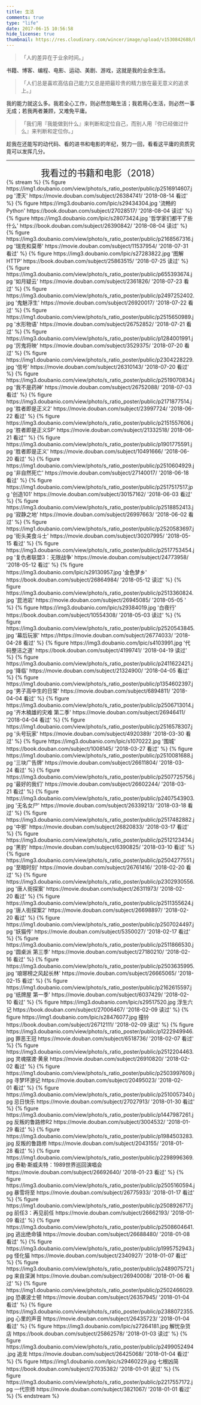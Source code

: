 ```yaml
---
title: 生活
comments: true
type: "life"
date: 2017-06-15 10:56:58
hide_license: true
thumbnail: https://res.cloudinary.com/wincer/image/upload/v1530842688/blog/life/cover.png
---
```


> 「人的差异在于业余时间。」

书籍、博客、编程、电影、运动、美剧、游戏，这就是我的业余生活。

> 「人们总是喜欢高估自己能力又总是把最珍贵的精力放在最无意义的追求上。」

我的能力就这么多。我若全心工作，则必然忽略生活；我若用心生活，则必然一事无成；若我两者兼顾，又难免平庸。

> 「我们用『我能做到什么』来判断和定位自己，而别人用『你已经做过什么』来判断和定位你。」

趁我在还能写的动代码、看的进书和电影的年纪，努力一回，看看这平庸的资质究竟可以发挥几分。

---
<center><font size=5>我看过的书籍和电影（2018）</font></center>
{% stream %}
{% figure https://img1.doubanio.com/view/photo/s_ratio_poster/public/p2516914607.jpg '湮灭' https://movie.douban.com/subject/26384741/ '2018-08-14 看过' %}
{% figure https://img3.doubanio.com/lpic/s29434304.jpg '流畅的Python' https://book.douban.com/subject/27028517/ '2018-08-04 读过' %}
{% figure https://img3.doubanio.com/lpic/s28073424.jpg '哲学家们都干了些什么' https://book.douban.com/subject/26390842/ '2018-08-04 读过' %}
{% figure https://img3.doubanio.com/view/photo/s_ratio_poster/public/p2168567316.jpg '瑞克和莫蒂' https://movie.douban.com/subject/11537954/ '2018-07-31 看过' %}
{% figure https://img3.doubanio.com/lpic/s27283822.jpg '图解HTTP' https://book.douban.com/subject/25863515/ '2018-07-25 读过' %}
{% figure https://img3.doubanio.com/view/photo/s_ratio_poster/public/p655393674.jpg '如月疑云' https://movie.douban.com/subject/2361826/ '2018-07-23 看过' %}
{% figure https://img3.doubanio.com/view/photo/s_ratio_poster/public/p2497252402.jpg '鬼魅浮生' https://movie.douban.com/subject/26920017/ '2018-07-22 看过' %}
{% figure https://img1.doubanio.com/view/photo/s_ratio_poster/public/p2515650989.jpg '水形物语' https://movie.douban.com/subject/26752852/ '2018-07-21 看过' %}
{% figure
https://img3.doubanio.com/view/photo/s_ratio_poster/public/p1284001991.jpg '厉鬼将映' https://movie.douban.com/subject/3529375/ '2018-07-20 看过' %}
{% figure
https://img1.doubanio.com/view/photo/s_ratio_poster/public/p2304228229.jpg '信号' https://movie.douban.com/subject/26310143/ '2018-07-20 看过' %}
{% figure https://img3.doubanio.com/view/photo/s_ratio_poster/public/p2519070834.jpg '我不是药神' https://movie.douban.com/subject/26752088/ '2018-07-03 看过' %}
{% figure https://img3.doubanio.com/view/photo/s_ratio_poster/public/p2171877514.jpg '胜者即是正义2' https://movie.douban.com/subject/23997724/ '2018-06-22 看过' %}
{% figure https://img3.doubanio.com/view/photo/s_ratio_poster/public/p2151557606.jpg '胜者即是正义SP' https://movie.douban.com/subject/21332518/ 2018-06-21 看过'' %}
{% figure https://img3.doubanio.com/view/photo/s_ratio_poster/public/p1901775591.jpg '胜者即是正义' https://movie.douban.com/subject/10491666/ '2018-06-20 看过' %}
{% figure https://img1.doubanio.com/view/photo/s_ratio_poster/public/p2510604929.jpg '非自然死亡' https://movie.douban.com/subject/27140017/ '2018-06-18 看过' %}
{% figure https://img1.doubanio.com/view/photo/s_ratio_poster/public/p2517517517.jpg '创造101' https://movie.douban.com/subject/30157162/ '2018-06-03 看过' %}
{% figure https://img3.doubanio.com/view/photo/s_ratio_poster/public/p2518852413.jpg '寂静之地' https://movie.douban.com/subject/26997663/ '2018-06-02 看过' %}
{% figure https://img1.doubanio.com/view/photo/s_ratio_poster/public/p2520583697.jpg '街头美食斗士' https://movie.douban.com/subject/30207995/ '2018-05-15 看过' %}
{% figure https://img3.doubanio.com/view/photo/s_ratio_poster/public/p2517753454.jpg '复仇者联盟3：无限战争' https://movie.douban.com/subject/24773958/ '2018-05-12 看过' %}
{% figure https://img3.doubanio.com/lpic/s29130957.jpg '金色梦乡' https://book.douban.com/subject/26864984/ '2018-05-12 读过' %}
{% figure https://img3.doubanio.com/view/photo/s_ratio_poster/public/p2513360824.jpg '昆池岩' https://movie.douban.com/subject/26945085/ '2018-05-05 ' %}
{% figure https://img3.doubanio.com/lpic/s29384019.jpg '白夜行' https://book.douban.com/subject/10554308/ '2018-05-03 读过' %}
{% figure https://img3.doubanio.com/view/photo/s_ratio_poster/public/p2520543845.jpg '幕后玩家' https://https://movie.douban.com/subject/26774033/ '2018-04-28 看过' %}
{% figure https://img3.doubanio.com/lpic/s4103991.jpg '代码整洁之道' https://book.douban.com/subject/4199741/ '2018-04-19 读过' %}
{% figure https://img3.doubanio.com/view/photo/s_ratio_poster/public/p2411622421.jpg '降临' https://movie.douban.com/subject/21324900/ '2018-04-05 看过' %}
{% figure https://img1.doubanio.com/view/photo/s_ratio_poster/public/p1354602397.jpg '男子高中生的日常' https://movie.douban.com/subject/6894811/ '2018-04-04 看过' %}
{% figure https://img3.doubanio.com/view/photo/s_ratio_poster/public/p2506713014.jpg '齐木楠雄的灾难 第二季' https://movie.douban.com/subject/26946411/ '2018-04-04 看过' %}
{% figure https://img1.doubanio.com/view/photo/s_ratio_poster/public/p2516578307.jpg '头号玩家' https://movie.douban.com/subject/4920389/ '2018-03-30 看过' %}
{% figure https://img3.doubanio.com/lpic/s1070222.jpg '围城' https://book.douban.com/subject/1008145/ '2018-03-27 看过' %}
{% figure https://img1.doubanio.com/view/photo/s_ratio_poster/public/p2510081688.jpg '三块广告牌' https://movie.douban.com/subject/26611804/ '2018-03-24 看过' %}
{% figure
https://img3.doubanio.com/view/photo/s_ratio_poster/public/p2507725756.jpg '最好的我们' https://movie.douban.com/subject/26602244/ '2018-03-21 看过' %}
{% figure https://img3.doubanio.com/view/photo/s_ratio_poster/public/p2407543903.jpg '无名女尸' https://movie.douban.com/subject/26339213/ '2018-03-18 看过' %}
{% figure https://img3.doubanio.com/view/photo/s_ratio_poster/public/p2517482882.jpg '中邪' https://movie.douban.com/subject/26820833/ '2018-03-17 看过' %}
{% figure https://img3.doubanio.com/view/photo/s_ratio_poster/public/p2512123434.jpg '黑豹' https://movie.douban.com/subject/6390825/ '2018-03-10 看过' %}
{% figure https://img3.doubanio.com/view/photo/s_ratio_poster/public/p2504277551.jpg '至暗时刻' https://movie.douban.com/subject/26761416/ '2018-02-20 看过' %}
{% figure https://img3.doubanio.com/view/photo/s_ratio_poster/public/p2302930556.jpg '唐人街探案' https://movie.douban.com/subject/26311973/ '2018-02-20 看过' %}
{% figure https://img3.doubanio.com/view/photo/s_ratio_poster/public/p2511355624.jpg '唐人街探案2' https://movie.douban.com/subject/26698897/ '2018-02-20 看过' %}
{% figure https://img1.doubanio.com/view/photo/s_ratio_poster/public/p2507024497.jpg '妖猫传' https://movie.douban.com/subject/5350027/ '2018-02-17 看过' %}
{% figure https://img3.doubanio.com/view/photo/s_ratio_poster/public/p2511866530.jpg '圆桌派 第三季' https://movie.douban.com/subject/27180210/ '2018-02-16 看过' %}
{% figure https://img3.doubanio.com/view/photo/s_ratio_poster/public/p2503635995.jpg '琅琊榜之风起长林' https://movie.douban.com/subject/26665065/ '2018-02-15 看过' %}
{% figure https://img1.doubanio.com/view/photo/s_ratio_poster/public/p2162615597.jpg '纸牌屋 第一季' https://movie.douban.com/subject/6037429/ '2018-02-10 看过' %}
{% figure https://img3.doubanio.com/lpic/s29517520.jpg 浮生六记 https://book.douban.com/subject/27006467/ '2018-02-09 读过' %}
{% figure https://img1.doubanio.com/lpic/s28476077.jpg 撞铃 https://book.douban.com/subject/26712111/ '2018-02-09 读过' %}
{% figure https://img3.doubanio.com/view/photo/s_ratio_poster/public/p1222949946.jpg 罪恶王冠 https://movie.douban.com/subject/6518736/ '2018-02-07 看过' %}
{% figure https://img3.doubanio.com/view/photo/s_ratio_poster/public/p2512204463.jpg 灵魂摆渡·黄泉 https://movie.douban.com/subject/26910820/ '2018-02-02 看过' %}
{% figure https://img1.doubanio.com/view/photo/s_ratio_poster/public/p2503997609.jpg 寻梦环游记 https://movie.douban.com/subject/20495023/ '2018-02-01 看过' %}
{% figure https://img3.doubanio.com/view/photo/s_ratio_poster/public/p2510057340.jpg 忌日快乐 https://movie.douban.com/subject/27027913/ '2018-01-30 看过' %}
{% figure https://img3.doubanio.com/view/photo/s_ratio_poster/public/p1447987261.jpg 反叛的鲁路修R2 https://movie.douban.com/subject/3004532/ '2018-01-29 看过' %}
{% figure https://img3.doubanio.com/view/photo/s_ratio_poster/public/p1984503283.jpg 反叛的鲁路修 https://movie.douban.com/subject/2043155/ '2018-01-28 看过' %}
{% figure https://img1.doubanio.com/view/photo/s_ratio_poster/public/p2298996369.jpg 泰勒·斯威夫特：1989世界巡回演唱会 https://movie.douban.com/subject/26692640/ '2018-01-23 看过' %}
{% figure https://img3.doubanio.com/view/photo/s_ratio_poster/public/p2505160594.jpg 暴雪将至 https://movie.douban.com/subject/26775933/ '2018-01-17 看过' %}
{% figure https://img1.doubanio.com/view/photo/s_ratio_poster/public/p2508926717.jpg 前任3：再见前任 https://movie.douban.com/subject/26662193/ '2018-01-09 看过' %}
{% figure https://img3.doubanio.com/view/photo/s_ratio_poster/public/p2508604641.jpg 逃出绝命镇 https://movie.douban.com/subject/26688480/ '2018-01-08 看过' %}
{% figure https://img3.doubanio.com/view/photo/s_ratio_poster/public/p1995752943.jpg 怪化猫 https://movie.douban.com/subject/2340927/ '2018-01-07 看过' %}
{% figure https://img3.doubanio.com/view/photo/s_ratio_poster/public/p2489075721.jpg 来自深渊 https://movie.douban.com/subject/26940008/ '2018-01-06 看过' %}
{% figure https://img1.doubanio.com/view/photo/s_ratio_poster/public/p2502466029.jpg 恐袭波士顿 https://movie.douban.com/subject/26357945/ '2018-01-04 看过' %}
{% figure https://img3.doubanio.com/view/photo/s_ratio_poster/public/p2388072355.jpg 心里的声音 https://movie.douban.com/subject/26435723/ '2018-01-04 看过' %}
{% figure https://img3.doubanio.com/lpic/s27264181.jpg 解忧杂货店 https://book.douban.com/subject/25862578/ '2018-01-03 读过' %}
{% figure https://img3.doubanio.com/view/photo/s_ratio_poster/public/p2499052494.jpg 追龙 https://movie.douban.com/subject/26425068/ '2018-01-04 看过' %}
{% figure https://img1.doubanio.com/lpic/s29460229.jpg 七根凶简 https://book.douban.com/subject/27035382/ '2018-01-01 读过' %}
{% figure https://img3.doubanio.com/view/photo/s_ratio_poster/public/p2217557172.jpg 一代宗师 https://movie.douban.com/subject/3821067/ '2018-01-01 看过' %}
{% endstream %}
